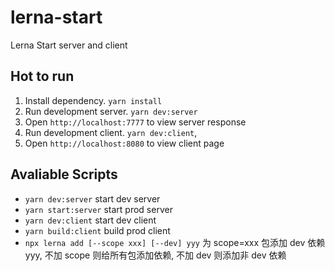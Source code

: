# lerna-start

Lerna Start server and client

## Hot to run

1. Install dependency. `yarn install`
2. Run development server. `yarn dev:server`
3. Open `http://localhost:7777` to view server response
4. Run development client. `yarn dev:client`,
5. Open `http://localhost:8080` to view client page

## Avaliable Scripts

- `yarn dev:server` start dev server
- `yarn start:server` start prod server
- `yarn dev:client` start dev client
- `yarn build:client` build prod client
- `npx lerna add [--scope xxx] [--dev] yyy` 为 scope=xxx 包添加 dev 依赖 yyy, 不加 scope 则给所有包添加依赖, 不加 dev 则添加非 dev 依赖
